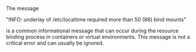 The message  

"INFO: underlay of /etc/localtime required more than 50 (86) bind mounts"  

is a common informational message that can occur during the resource binding process in containers or virtual environments. This message is not a critical error and can usually be ignored.
